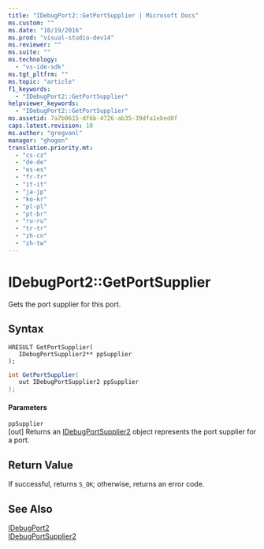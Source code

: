 ```yaml
---
title: "IDebugPort2::GetPortSupplier | Microsoft Docs"
ms.custom: ""
ms.date: "10/19/2016"
ms.prod: "visual-studio-dev14"
ms.reviewer: ""
ms.suite: ""
ms.technology: 
  - "vs-ide-sdk"
ms.tgt_pltfrm: ""
ms.topic: "article"
f1_keywords: 
  - "IDebugPort2::GetPortSupplier"
helpviewer_keywords: 
  - "IDebugPort2::GetPortSupplier"
ms.assetid: 7a7b0615-df6b-4726-ab35-39dfa1ebed8f
caps.latest.revision: 10
ms.author: "gregvanl"
manager: "ghogen"
translation.priority.mt: 
  - "cs-cz"
  - "de-de"
  - "es-es"
  - "fr-fr"
  - "it-it"
  - "ja-jp"
  - "ko-kr"
  - "pl-pl"
  - "pt-br"
  - "ru-ru"
  - "tr-tr"
  - "zh-cn"
  - "zh-tw"
---
```

# IDebugPort2::GetPortSupplier
Gets the port supplier for this port.  
  
## Syntax  
  
```cpp#  
HRESULT GetPortSupplier(   
   IDebugPortSupplier2** ppSupplier  
);  
```  
  
```c#  
int GetPortSupplier(   
   out IDebugPortSupplier2 ppSupplier  
);  
```  
  
#### Parameters  
 `ppSupplier`  
 [out] Returns an [IDebugPortSupplier2](../extensibility-debugger-reference/idebugportsupplier2.md) object represents the port supplier for a port.  
  
## Return Value  
 If successful, returns `S_OK`; otherwise, returns an error code.  
  
## See Also  
 [IDebugPort2](../extensibility-debugger-reference/idebugport2.md)   
 [IDebugPortSupplier2](../extensibility-debugger-reference/idebugportsupplier2.md)
